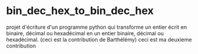 # bin_dec_hex_to_bin_dec_hex
projet d'écriture d'un programme python qui transforme un entier écrit en binaire, décimal ou hexadécimal 
en un entier binaire, décimal ou hexadécimal.
(ceci est la contribution de Barthélémy)
ceci est ma deuxieme contribution